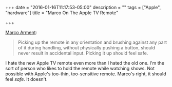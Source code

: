 +++
date = "2016-01-16T11:17:53-05:00"
description = ""
tags = ["Apple", "hardware"]
title = "Marco On The Apple TV Remote"

+++

[Marco Arment](https://marco.org/2016/01/14/how-to-fix-the-appletv-remote):

> Picking up the remote in any orientation and brushing against any part of it
> during handling, without physically pushing a button, should never result in
> accidental input. Picking it up should feel safe.

I hate the new Apple TV remote even more than I hated the old one. I'm the sort
of person who likes to hold the remote while watching shows. Not possible
with Apple's too-thin, too-sensitive remote. Marco's right, it should feel
_safe_. It doesn't.

<!--more-->
